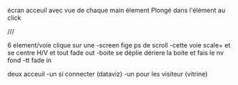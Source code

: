 écran acceuil avec vue de chaque main élement 
Plongé dans l'élément au click

///

6 element/voie
clique sur une
    -screen fige ps de scroll
    -cette voie scale+ et se centre H/V  et tout fade out
    -boite se déplie dériere la boite et fais le nv fond
    -tt fade in

deux acceuil 
    -un si connecter (dataviz)
    -un pour les visiteur   (vitrine)